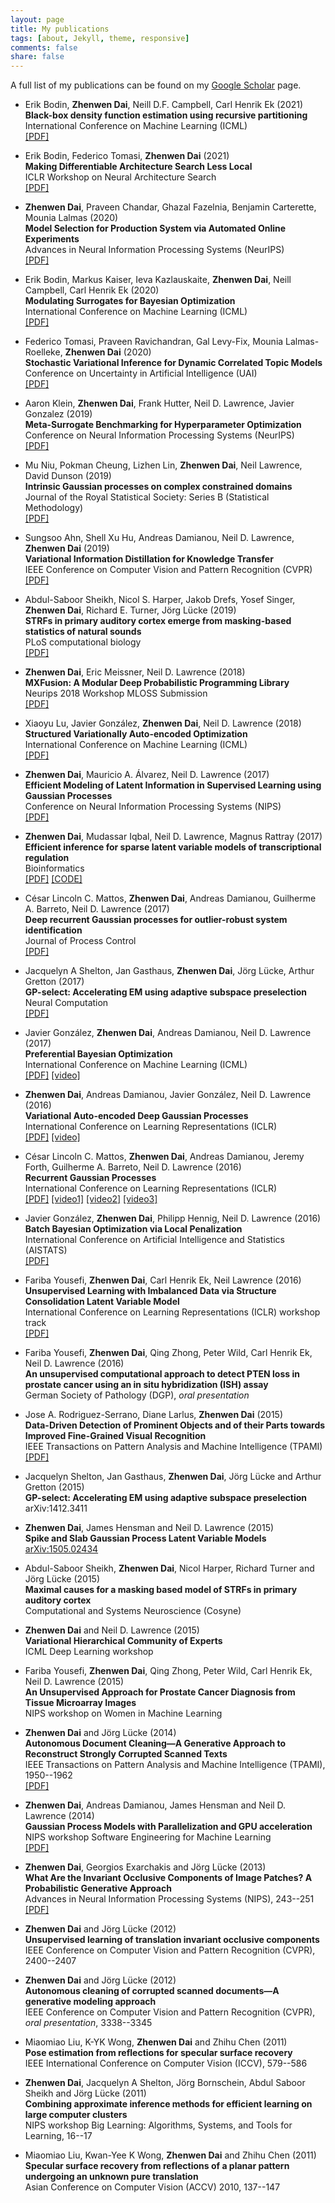 ```yaml
---
layout: page
title: My publications
tags: [about, Jekyll, theme, responsive]
comments: false
share: false
---
```


 A full list of my publications can be found on my [Google Scholar](http://scholar.google.com/citations?user=F58CO_QAAAAJ&hl=en) page.

 +   Erik Bodin, **Zhenwen Dai**, Neill D.F. Campbell, Carl Henrik Ek (2021)  
     **Black-box density function estimation using recursive partitioning**  
     International Conference on Machine Learning (ICML)  
     [[PDF]](https://arxiv.org/abs/2010.13632)  
     
 +   Erik Bodin, Federico Tomasi, **Zhenwen Dai** (2021)  
     **Making Differentiable Architecture Search Less Local**  
     ICLR Workshop on Neural Architecture Search  
     [[PDF]](https://arxiv.org/abs/2104.10450)  

 +   **Zhenwen Dai**, Praveen Chandar, Ghazal Fazelnia, Benjamin Carterette, Mounia Lalmas (2020)  
     **Model Selection for Production System via Automated Online Experiments**  
     Advances in Neural Information Processing Systems (NeurIPS)  
     [[PDF]](http://proceedings.neurips.cc/paper/2020/hash/0c72cb7ee1512f800abe27823a792d03-Abstract.html)  

+   Erik Bodin, Markus Kaiser, Ieva Kazlauskaite, **Zhenwen Dai**, Neill Campbell, Carl Henrik Ek (2020)  
    **Modulating Surrogates for Bayesian Optimization**  
    International Conference on Machine Learning (ICML)  
    [[PDF]](https://arxiv.org/abs/1906.11152)  

+   Federico Tomasi, Praveen Ravichandran, Gal Levy-Fix, Mounia Lalmas-Roelleke, **Zhenwen Dai** (2020)  
    **Stochastic Variational Inference for Dynamic Correlated Topic Models**  
    Conference on Uncertainty in Artificial Intelligence (UAI)  
    [[PDF]](http://proceedings.mlr.press/v124/tomasi20a.html)  

+   Aaron Klein, **Zhenwen Dai**, Frank Hutter, Neil D. Lawrence, Javier Gonzalez (2019)  
    **Meta-Surrogate Benchmarking for Hyperparameter Optimization**  
    Conference on Neural Information Processing Systems (NeurIPS)  
    [[PDF]](https://arxiv.org/abs/1905.12982)  

+   Mu Niu, Pokman Cheung, Lizhen Lin, **Zhenwen Dai**, Neil Lawrence, David Dunson (2019)  
    **Intrinsic Gaussian processes on complex constrained domains**  
    Journal of the Royal Statistical Society: Series B (Statistical Methodology)  
    [[PDF]](https://doi.org/10.1111/rssb.12320)  

+   Sungsoo Ahn, Shell Xu Hu, Andreas Damianou, Neil D. Lawrence, **Zhenwen Dai** (2019)  
    **Variational Information Distillation for Knowledge Transfer**  
    IEEE Conference on Computer Vision and Pattern Recognition (CVPR)  
    [[PDF]](http://openaccess.thecvf.com/content_CVPR_2019/html/Ahn_Variational_Information_Distillation_for_Knowledge_Transfer_CVPR_2019_paper.html)  

+   Abdul-Saboor Sheikh, Nicol S. Harper, Jakob Drefs, Yosef Singer, **Zhenwen Dai**, Richard E. Turner, Jörg Lücke (2019)  
    **STRFs in primary auditory cortex emerge from masking-based statistics of natural sounds**  
    PLoS computational biology  
    [[PDF]](https://doi.org/10.1371/journal.pcbi.1006595)  

+   **Zhenwen Dai**, Eric Meissner, Neil D. Lawrence (2018)  
    **MXFusion: A Modular Deep Probabilistic Programming Library**  
    Neurips 2018 Workshop MLOSS Submission  
    [[PDF]](https://openreview.net/pdf?id=Hkg1AtaVhm)  

+   Xiaoyu Lu, Javier González, **Zhenwen Dai**, Neil D. Lawrence (2018)  
    **Structured Variationally Auto-encoded Optimization**  
    International Conference on Machine Learning (ICML)  
    [[PDF]](http://proceedings.mlr.press/v80/lu18c.html)  

+   **Zhenwen Dai**, Mauricio A. Álvarez, Neil D. Lawrence (2017)  
    **Efficient Modeling of Latent Information in Supervised Learning using Gaussian Processes**  
    Conference on Neural Information Processing Systems (NIPS)  
    [[PDF]](http://papers.nips.cc/paper/7098-efficient-modeling-of-latent-information-in-supervised-learning-using-gaussian-processes.pdf)  

+   **Zhenwen Dai**, Mudassar Iqbal, Neil D. Lawrence, Magnus Rattray (2017)  
    **Efficient inference for sparse latent variable models of transcriptional regulation**  
    Bioinformatics  
    [[PDF]](https://doi.org/10.1093/bioinformatics/btx508) [[CODE]](https://github.com/zhenwendai/SITAR)

+   César Lincoln C. Mattos, **Zhenwen Dai**, Andreas Damianou, Guilherme A. Barreto, Neil D. Lawrence (2017)  
    **Deep recurrent Gaussian processes for outlier-robust system identification**  
    Journal of Process Control  
    [[PDF]](http://www.sciencedirect.com/science/article/pii/S0959152417301233)

+   Jacquelyn A Shelton, Jan Gasthaus, **Zhenwen Dai**, Jörg Lücke, Arthur Gretton (2017)  
    **GP-select: Accelerating EM using adaptive subspace preselection**  
    Neural Computation  
    [[PDF]](http://www.mitpressjournals.org/doi/abs/10.1162/NECO_a_00982)

+   Javier González, **Zhenwen Dai**, Andreas Damianou, Neil D. Lawrence  (2017)  
    **Preferential Bayesian Optimization**  
    International Conference on Machine Learning (ICML)  
    [[PDF]](https://arxiv.org/abs/1704.03651) [[video]](https://vimeo.com/238266775)  

+   **Zhenwen Dai**, Andreas Damianou, Javier González, Neil D. Lawrence  (2016)  
    **Variational Auto-encoded Deep Gaussian Processes**  
    International Conference on Learning Representations (ICLR)  
    [[PDF]](http://arxiv.org/abs/1511.06455) [[video]](https://youtu.be/4IryFhMYvn4)

+   César Lincoln C. Mattos, **Zhenwen Dai**, Andreas Damianou, Jeremy Forth, Guilherme A. Barreto, Neil D. Lawrence (2016)  
    **Recurrent Gaussian Processes**  
    International Conference on Learning Representations (ICLR)  
    [[PDF]](http://arxiv.org/abs/1511.06644) [[video1]](https://youtu.be/FuF-uZ83VMw) [[video2]](https://youtu.be/FR-oeGxV6yY) [[video3]](https://youtu.be/AT0HMtoPgjc)

+   Javier González, **Zhenwen Dai**, Philipp Hennig, Neil D. Lawrence (2016)  
    **Batch Bayesian Optimization via Local Penalization**  
    International Conference on Artificial Intelligence and Statistics (AISTATS)  
    [[PDF]](http://arxiv.org/abs/1505.08052)

+   Fariba Yousefi, **Zhenwen Dai**, Carl Henrik Ek, Neil Lawrence (2016)  
    **Unsupervised Learning with Imbalanced Data via Structure Consolidation Latent Variable Model**  
    International Conference on Learning Representations (ICLR) workshop track  
    [[PDF]]()

+   Fariba Yousefi, **Zhenwen Dai**, Qing Zhong, Peter Wild, Carl Henrik Ek, Neil D. Lawrence (2016)  
    **An unsupervised computational approach to detect PTEN loss in prostate cancer using an in situ hybridization (ISH) assay**  
    German Society of Pathology (DGP), *oral presentation*

+   Jose A. Rodriguez-Serrano, Diane Larlus, **Zhenwen Dai** (2015)  
    **Data-Driven Detection of Prominent Objects and of their Parts towards Improved Fine-Grained Visual Recognition**  
    IEEE Transactions on Pattern Analysis and Machine Intelligence (TPAMI)  
    [[PDF]](http://dx.doi.org/10.1109/TPAMI.2015.2509988)

+   Jacquelyn Shelton, Jan Gasthaus, **Zhenwen Dai**, Jörg Lücke and Arthur Gretton (2015)  
    **GP-select: Accelerating EM using adaptive subspace preselection**  
    arXiv:1412.3411  

+   **Zhenwen Dai**, James Hensman and Neil D. Lawrence (2015)  
    **Spike and Slab Gaussian Process Latent Variable Models**  
    [arXiv:1505.02434](http://arxiv.org/abs/1505.02434)  

+   Abdul-Saboor Sheikh, **Zhenwen Dai**, Nicol Harper, Richard Turner and Jörg Lücke (2015)  
    **Maximal causes for a masking based model of STRFs in primary auditory cortex**  
    Computational and Systems Neuroscience (Cosyne)  

+   **Zhenwen Dai** and Neil D. Lawrence (2015)  
    **Variational Hierarchical Community of Experts**  
    ICML Deep Learning workshop  

+   Fariba Yousefi, **Zhenwen Dai**, Qing Zhong, Peter Wild, Carl Henrik Ek, Neil D. Lawrence (2015)  
    **An Unsupervised Approach for Prostate Cancer Diagnosis from Tissue Microarray Images**  
    NIPS workshop on Women in Machine Learning

+   **Zhenwen Dai** and Jörg Lücke (2014)  
    **Autonomous Document Cleaning—A Generative Approach to Reconstruct Strongly Corrupted Scanned Texts**  
    IEEE Transactions on Pattern Analysis and Machine Intelligence (TPAMI), 1950--1962  
    [[PDF]](http://dx.doi.org/10.1109/TPAMI.2014.2313126)

+   **Zhenwen Dai**, Andreas Damianou, James Hensman and Neil D. Lawrence (2014)  
    **Gaussian Process Models with Parallelization and GPU acceleration**  
    NIPS workshop Software Engineering for Machine Learning  
    [[PDF]](http://arxiv.org/abs/1410.4984)

+   **Zhenwen Dai**, Georgios Exarchakis and Jörg Lücke (2013)  
    **What Are the Invariant Occlusive Components of Image Patches? A Probabilistic Generative Approach**  
    Advances in Neural Information Processing Systems (NIPS), 243--251  
    [[PDF]](http://papers.nips.cc/paper/5195-what-are-the-invariant-occlusive-components-of-image-patches-a-probabilistic-generative-approach.pdf)

+   **Zhenwen Dai** and Jörg Lücke (2012)  
    **Unsupervised learning of translation invariant occlusive components**  
    IEEE Conference on Computer Vision and Pattern Recognition (CVPR), 2400--2407  

+   **Zhenwen Dai** and Jörg Lücke (2012)  
    **Autonomous cleaning of corrupted scanned documents—A generative modeling approach**  
    IEEE Conference on Computer Vision and Pattern Recognition (CVPR), *oral presentation*, 3338--3345  

+   Miaomiao Liu, K-YK Wong, **Zhenwen Dai** and Zhihu Chen (2011)  
    **Pose estimation from reflections for specular surface recovery**  
    IEEE International Conference on Computer Vision (ICCV), 579--586  

+   **Zhenwen Dai**, Jacquelyn A Shelton, Jörg Bornschein, Abdul Saboor Sheikh and Jörg Lücke (2011)  
    **Combining approximate inference methods for efficient learning on large computer clusters**  
    NIPS workshop Big Learning: Algorithms, Systems, and Tools for Learning, 16--17  

+   Miaomiao Liu, Kwan-Yee K Wong, **Zhenwen Dai** and Zhihu Chen (2011)  
    **Specular surface recovery from reflections of a planar pattern undergoing an unknown pure translation**  
    Asian Conference on Computer Vision (ACCV) 2010, 137--147  
